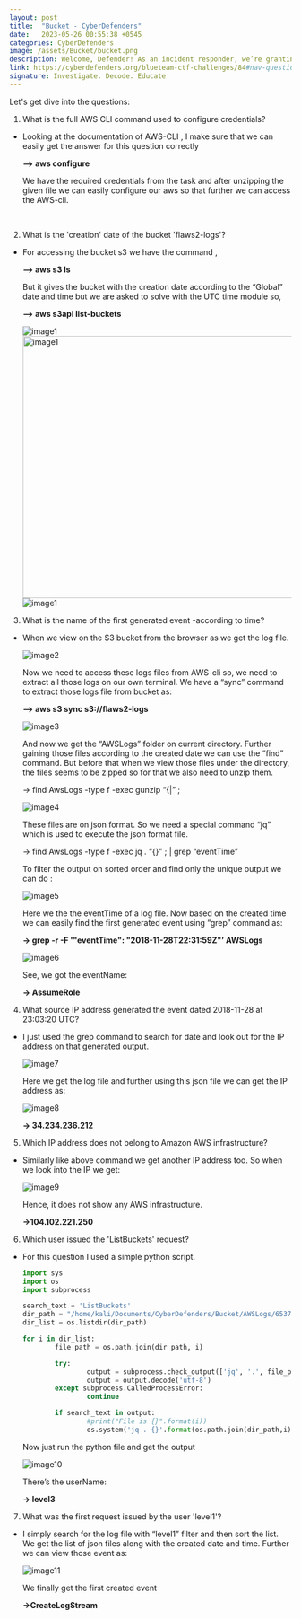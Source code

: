 ```yaml
---
layout: post
title:  "Bucket - CyberDefenders"
date:   2023-05-26 00:55:38 +0545
categories: CyberDefenders
image: /assets/Bucket/bucket.png
description: Welcome, Defender! As an incident responder, we’re granting you access to the AWS account called “Security” as an IAM user. This account contains a copy of the logs during the time period of the incident and has the ability to assume the “Security” role in the target account so you can look around to spot the misconfigurations that allowed for this attack to happen.
link: https://cyberdefenders.org/blueteam-ctf-challenges/84#nav-questions
signature: Investigate. Decode. Educate
---
```

Let's get dive into the questions:

1. What is the full AWS CLI command used to configure credentials?
- Looking at the documentation of AWS-CLI , I make sure that we can easily get the answer for this question correctly

    **—> aws configure**

    We have the required credentials from the task and  after unzipping the given file we can easily configure our aws so that further we can access the AWS-cli.

    <br>
2. What is the 'creation' date of the bucket 'flaws2-logs'?
- For accessing the bucket s3 we have the command ,

    **—> aws s3 ls**
    
    But it gives the bucket with the creation date according to the “Global” date and time but we are asked to solve with the UTC time module so,

    **—> aws s3api list-buckets**

    ![image1](/assets/Bucket/bucket.png)
  <img alt="image1" src="/assets/Bucket/image1.png" width="700" height="467">
  ![image1](assets/Bucket/bucket.png)



3. What is the name of the first generated event -according to time?
- When we view on the S3 bucket from the browser as we get the log file.

    ![image2](/assets/Bucket/image2.png)

    Now we need to access these logs files from AWS-cli so, we need to extract all those logs on our own terminal. We have a “sync” command to extract those logs file from bucket as:
    
    **—> aws s3 sync s3://flaws2-logs**

    ![image3](/assets/Bucket/image3.png)

    And now we get the “AWSLogs” folder on current directory. Further gaining those files according to the created date we can use the “find” command. But before that when we view those files under the directory, the files seems to be zipped so for that we also need to unzip them.

    → find AwsLogs -type f -exec gunzip “{|” \;

    ![image4](/assets/Bucket/image4.png)

    These files are on json format. So we need a special command “jq” which is used to execute the json format file.

    → find AwsLogs -type f -exec jq . “{}” \; | grep “eventTime”

    To filter the output on sorted order and find only the unique output we can do :
    
    ![image5](/assets/Bucket/image5.png)

    Here we the the eventTime of a log file. Now based on the created time we can easily find the first generated event using “grep” command as:

    **→ grep -r -F '"eventTime": "2018-11-28T22:31:59Z"’ AWSLogs**

    ![image6](/assets/Bucket/image6.png)

    See, we got the eventName:

    **→ AssumeRole**

4. What source IP address generated the event dated 2018-11-28 at 23:03:20 UTC?
- I just used the grep command to search for date and look out for the IP address on that generated output.

    ![image7](/assets/Bucket/image7.png)

    Here we get the log file and further using this json file we can get the IP address as:

    ![image8](/assets/Bucket/image8.png)


    **→ 34.234.236.212**


5. Which IP address does not belong to Amazon AWS infrastructure?
- Similarly like above command we get another IP address too. So when we look into the IP we get:

    ![image9](/assets/Bucket/image9.png)

    Hence, it does not show any AWS infrastructure.

    **→104.102.221.250**

6. Which user issued the 'ListBuckets' request?
- For this question I used a simple python script.

    ```python
    import sys
    import os
    import subprocess

    search_text = 'ListBuckets'
    dir_path = "/home/kali/Documents/CyberDefenders/Bucket/AWSLogs/653711331788/CloudTrail/us-east-1/2018/11/28/"
    dir_list = os.listdir(dir_path)

    for i in dir_list:
            file_path = os.path.join(dir_path, i)

            try:
                    output = subprocess.check_output(['jq', '.', file_path], stderr=subprocess.DEVNULL)
                    output = output.decode('utf-8')
            except subprocess.CalledProcessError:
                    continue
    
            if search_text in output:
                    #print("File is {}".format(i))
                    os.system('jq . {}'.format(os.path.join(dir_path,i)))

    ```

    Now just run the python file and get the output

    ![image10](/assets/Bucket/image10.png)

    There’s the userName:

    **→ level3**

7. What was the first request issued by the user 'level1'?
- I simply search for the log file with “level1” filter  and then sort the list. We get the list of json files along with the created date and time. Further we can view those event as:

    ![image11](/assets/Bucket/image11.png)

    We finally get the first created event

    **→CreateLogStream**
